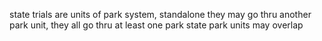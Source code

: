 state trials are units of park system, standalone
they may go thru another park unit, they all go thru at least one park
state park units may overlap
